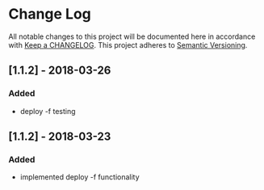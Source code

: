 # Change Log
All notable changes to this project will be documented here in
accordance with [Keep a CHANGELOG][keep-changelog-url].
This project adheres to [Semantic Versioning][semver-url].

## [1.1.2] - 2018-03-26
### Added
- deploy -f testing

## [1.1.2] - 2018-03-23
### Added
- implemented deploy -f functionality

[keep-changelog-url]: http://keepachangelog.com/
[semver-url]: http://semver.org/